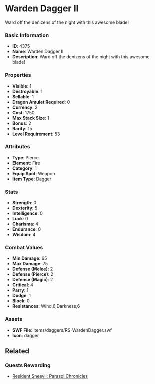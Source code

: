 # Warden Dagger II

Ward off the denizens of the night with this awesome blade!

### Basic Information

- **ID**: 4375
- **Name**: Warden Dagger II
- **Description**: Ward off the denizens of the night with this awesome blade!

### Properties

- **Visible**: 1
- **Destroyable**: 1
- **Sellable**: 1
- **Dragon Amulet Required**: 0
- **Currency**: 2
- **Cost**: 1750
- **Max Stack Size**: 1
- **Bonus**: 2
- **Rarity**: 15
- **Level Requirement**: 53

### Attributes

- **Type**: Pierce
- **Element**: Fire
- **Category**: 1
- **Equip Spot**: Weapon
- **Item Type**: Dagger

### Stats

- **Strength**: 0
- **Dexterity**: 5
- **Intelligence**: 0
- **Luck**: 0
- **Charisma**: 4
- **Endurance**: 0
- **Wisdom**: 4

### Combat Values

- **Min Damage**: 65
- **Max Damage**: 75
- **Defense (Melee)**: 2
- **Defense (Pierce)**: 2
- **Defense (Magic)**: 2
- **Critical**: 4
- **Parry**: 1
- **Dodge**: 1
- **Block**: 0
- **Resistances**: Wind,6,Darkness,6

### Assets

- **SWF File**: items/daggers/RS-WardenDagger.swf
- **Icon**: dagger

## Related

### Quests Rewarding

- [Resident Sneevil: Parasol Chronicles](../quests/670-resident-sneevil-parasol-chronicles.md)

